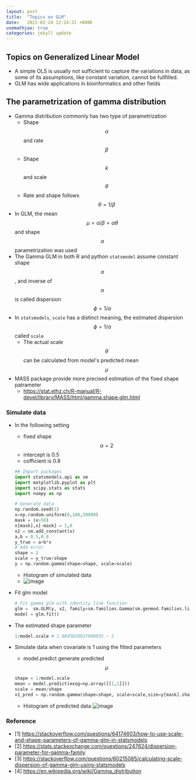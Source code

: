 ```yaml
---
layout: post
title:  "Topics on GLM"
date:   2021-02-24 12:24:31 +0800
usemathjax: true
categories: jekyll update
---
```


## Topics on Generalized Linear Model

- A simple OLS is usually not sufficient to capture the variations in data, as some of its assumptions, like constant variation, cannot be fullfilled.
- GLM has wide applications in bioinformatics and other fields


## The parametrization of gamma distribution
- Gamma distribution commonly has two type of parametrization
  - Shape $$\alpha$$ and rate $$\beta$$
  - Shape $$k$$ and scale $$\theta$$
  - Rate and shape follows $$\theta=1/\beta$$
- In GLM, the mean $$\mu = \alpha/\beta = \alpha\theta$$ and shape $$\alpha$$ parametrization  was used
- The Gamma GLM in both R and python `statsmodel` assume constant shape $$\alpha$$, and inverse of $$\alpha$$ is called dispersion $$\phi=1/\alpha$$
- In `statsmodels`, `scale` has a distinct meaning, the estimated dispersion $$\phi=1/\alpha$$ called `scale`
  - The actual scale $$\theta$$ can be calculated from model's predicted mean $$\mu$$
- MASS package provide more precised estimation of the fixed shape patrameter
  - https://stat.ethz.ch/R-manual/R-devel/library/MASS/html/gamma.shape.glm.html

### Simulate data
- In the following setting
  - fixed shape $$\alpha=2$$ 
  - intercept is 0.5
  - cofficient is 0.8

  ```python
  ## Import packages 
  import statsmodels.api as sm
  import matplotlib.pyplot as plt 
  import scipy.stats as stats 
  import numpy as np

  # Generate data
  np.random.seed(1)
  x=np.random.uniform(0,100,50000)
  mask = (x>50)
  x[mask],x[~mask] = 1,0
  x2 = sm.add_constant(x)
  a,b = 0.5,0.8
  y_true = a+b*x
  # Add error 
  shape = 2 
  scale = y_true/shape 
  y = np.random.gamma(shape=shape, scale=scale)
  ```
  - Histogram of simulated data
  - ![image]({{site.url}}/images/2021-02-25-simulated.png)

- Fit glm model
  ```python
  # Fit gamma glm with identity link function
  glm =  sm.GLM(y, x2, family=sm.families.Gamma(sm.genmod.families.links.identity()))
  model = glm.fit() 
  ```

- The estimated shape parameter
  ```python
  1/model.scale # 1.9845020937600035 ~ 2
  ```

- Simulate data when covariate is 1 using the fitted parameters
  - model.predict generate predicted $$\mu$$

  ```python
  shape = 1/model.scale
  mean = model.predict(exog=np.array([[1,1]]))
  scale = mean/shape
  x1_pred = np.random.gamma(shape=shape, scale=scale,size=y[mask].shape[0])
  ```
  - Histogram of predicted data
  ![image]({{site.url}}/images/2021-02-25-glm-predicted.png)


### Reference
- [1] https://stackoverflow.com/questions/64174603/how-to-use-scale-and-shape-parameters-of-gamma-glm-in-statsmodels
- [2] https://stats.stackexchange.com/questions/247624/dispersion-parameter-for-gamma-family
- [3] https://stackoverflow.com/questions/60215085/calculating-scale-dispersion-of-gamma-glm-using-statsmodels
- [4] https://en.wikipedia.org/wiki/Gamma_distribution

 
